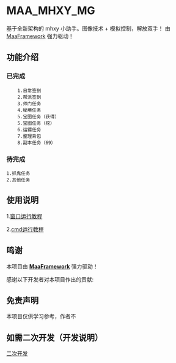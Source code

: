 # MAA_MHXY_MG

基于全新架构的 mhxy 小助手。图像技术 + 模拟控制，解放双手！
由 [MaaFramework](https://github.com/MaaXYZ/MaaFramework) 强力驱动！


## 功能介绍

### 已完成
    
        1.日常签到
        2.帮派签到
        3.师门任务
        4.秘境任务
        5.宝图任务（获得）
        5.宝图任务（挖）
        6.运镖任务
        7.整理背包
        8.副本任务（69）
    
### 待完成
    1.抓鬼任务
    2.其他任务

## 使用说明
    
1.[窗口运行教程](./docs/窗口运行教程.md)

2.[cmd运行教程](./docs/CMD运行教程.md)

## 鸣谢

本项目由 **[MaaFramework](https://github.com/MaaXYZ/MaaFramework)** 强力驱动！

感谢以下开发者对本项目作出的贡献:

<!-- <a href="https://github.com/MaaXYZ/M9A/graphs/contributors">
  <img src="https://contrib.rocks/image?repo=MaaXYZ/M9A&max=1000" />
</a> -->
## 免责声明

本项目仅供学习参考，作者不

## 如需二次开发（开发说明）
[二次开发](./docs/二次开发.md)